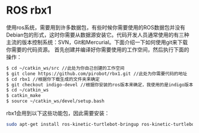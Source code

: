 # ROS rbx1

使用ros系统，需要用到许多数据包，有些时候你需要使用的ROS数据包并没有Debian包的形式，这时你需要从数据源安装它。代码开发人员通常使用的有三种主流的版本控制系统：SVN，Git和Mercurial。下面介绍一下如何使用git来下载你需要的代码资源。 
首先创建并编译好你需要使用的工作空间，然后执行下面的操作： 

```bash
$ cd ~/catkin_ws/src //此处为你自己创建的工作空间 
$ git clone https://github.com/pirobot/rbx1.git //此处为你需要代码的地址 
$ cd rbx1 //根据你下载生成的文件夹来确定 
$ git checkout indigo-devel //根据你安装的ros版本来确定，我使用的是indigo版本 
$ cd ~/catkin_ws 
$ catkin_make 
$ source ~/catkin_ws/devel/setup.bash 
```

rbx1会用到以下这些功能包，因此需要安装：

```bash
sudo apt-get install ros-kinetic-turtlebot-bringup ros-kinetic-turtlebot-create-desktop ros-kinetic-openni-* ros-kinetic-openni2-* ros-kinetic-freenect-* ros-kinetic-usb-cam ros-kinetic-laser-* ros-kinetic-hokuyo-node ros-kinetic-audio-common gstreamer0.10-pocketsphinx ros-kinetic-pocketsphinx ros-kinetic-slam-gmapping ros-kinetic-joystick-drivers python-rosinstall ros-kinetic-orocos-kdl ros-kinetic-python-orocos-kdl python-setuptools ros-kinetic-dynamixel-motor-* libopencv-dev python-opencv ros-kinetic-vision-opencv ros-kinetic-depthimage-to-laserscan ros-kinetic-arbotix-* ros-kinetic-turtlebot-teleop ros-kinetic-move-base ros-kinetic-map-server ros-kinetic-fake-localization ros-kinetic-amcl git subversion mercurial
```
